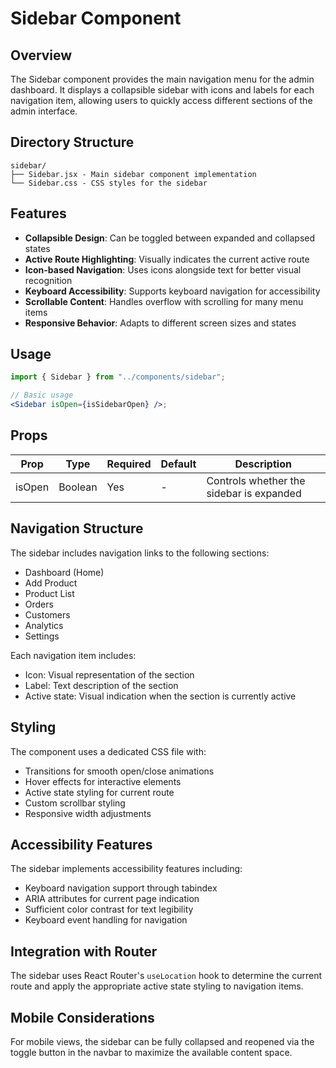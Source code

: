 # Sidebar Component

## Overview

The Sidebar component provides the main navigation menu for the admin dashboard. It displays a collapsible sidebar with icons and labels for each navigation item, allowing users to quickly access different sections of the admin interface.

## Directory Structure

```
sidebar/
├── Sidebar.jsx - Main sidebar component implementation
└── Sidebar.css - CSS styles for the sidebar
```

## Features

- **Collapsible Design**: Can be toggled between expanded and collapsed states
- **Active Route Highlighting**: Visually indicates the current active route
- **Icon-based Navigation**: Uses icons alongside text for better visual recognition
- **Keyboard Accessibility**: Supports keyboard navigation for accessibility
- **Scrollable Content**: Handles overflow with scrolling for many menu items
- **Responsive Behavior**: Adapts to different screen sizes and states

## Usage

```jsx
import { Sidebar } from "../components/sidebar";

// Basic usage
<Sidebar isOpen={isSidebarOpen} />;
```

## Props

| Prop   | Type    | Required | Default | Description                              |
| ------ | ------- | -------- | ------- | ---------------------------------------- |
| isOpen | Boolean | Yes      | -       | Controls whether the sidebar is expanded |

## Navigation Structure

The sidebar includes navigation links to the following sections:

- Dashboard (Home)
- Add Product
- Product List
- Orders
- Customers
- Analytics
- Settings

Each navigation item includes:

- Icon: Visual representation of the section
- Label: Text description of the section
- Active state: Visual indication when the section is currently active

## Styling

The component uses a dedicated CSS file with:

- Transitions for smooth open/close animations
- Hover effects for interactive elements
- Active state styling for current route
- Custom scrollbar styling
- Responsive width adjustments

## Accessibility Features

The sidebar implements accessibility features including:

- Keyboard navigation support through tabindex
- ARIA attributes for current page indication
- Sufficient color contrast for text legibility
- Keyboard event handling for navigation

## Integration with Router

The sidebar uses React Router's `useLocation` hook to determine the current route and apply the appropriate active state styling to navigation items.

## Mobile Considerations

For mobile views, the sidebar can be fully collapsed and reopened via the toggle button in the navbar to maximize the available content space.
